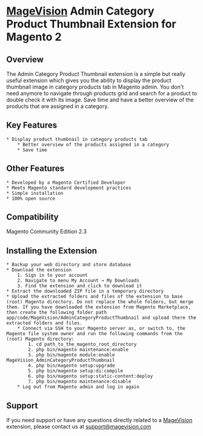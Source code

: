 # [MageVision](https://www.magevision.com/) Admin Category Product Thumbnail Extension for Magento 2

## Overview
The Admin Category Product Thumbnail extension is a simple but really useful extension which gives you the ability to display the product thumbnail image in category products tab in Magento admin. You don't need anymore to navigate through products grid and search for a product to double check it with its image. Save time and have a better overview of the products that are assigned in a category.

## Key Features
	* Display product thumbnail in category products tab
        * Better overview of the products assigned in a category
        * Save time
	
## Other Features
	* Developed by a Magento Certified Developer
	* Meets Magento standard development practices
	* Simple installation
	* 100% open source

## Compatibility
Magento Community Edition 2.3

## Installing the Extension
	* Backup your web directory and store database
	* Download the extension
		1. Sign in to your account
		2. Navigate to menu My Account → My Downloads
		3. Find the extension and click to download it
	* Extract the downloaded ZIP file in a temporary directory
	* Upload the extracted folders and files of the extension to base (root) Magento directory. Do not replace the whole folders, but merge them. If you have downloaded the extension from Magento Marketplace, then create the following folder path app/code/MageVision/AdminCategoryProductThumbnail and upload there the extracted folders and files.
        * Connect via SSH to your Magento server as, or switch to, the Magento file system owner and run the following commands from the (root) Magento directory:
            1. cd path_to_the_magento_root_directory 
            2. php bin/magento maintenance:enable
            3. php bin/magento module:enable MageVision_AdminCategoryProductThumbnail
            4. php bin/magento setup:upgrade
            5. php bin/magento setup:di:compile
            6. php bin/magento setup:static-content:deploy
            7. php bin/magento maintenance:disable
        * Log out from Magento admin and log in again

## Support
If you need support or have any questions directly related to a [MageVision](https://www.magevision.com/) extension, please contact us at [support@magevision.com](mailto:support@magevision.com)